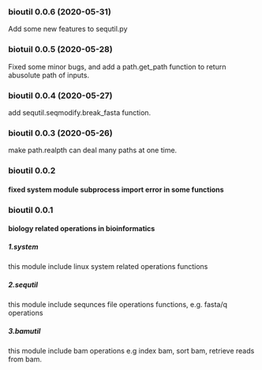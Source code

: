 ### bioutil 0.0.6 (2020-05-31)
Add some new features to sequtil.py

### biotuil 0.0.5 (2020-05-28)
Fixed some minor bugs, and add a path.get_path function to return abusolute path of inputs.

### bioutil 0.0.4 (2020-05-27)
add sequtil.seqmodify.break_fasta function.

### bioutil 0.0.3 (2020-05-26)
make path.realpth can deal many paths at one time.

### bioutil 0.0.2
#### fixed system module subprocess import error in some functions


### bioutil 0.0.1
#### biology related operations in bioinformatics
##### 1.system
this module include linux system related operations functions
##### 2.sequtil
this module include sequnces file operations functions, e.g. fasta/q operations
##### 3.bamutil
this module include bam operations e.g index bam, sort bam, retrieve reads from bam.


